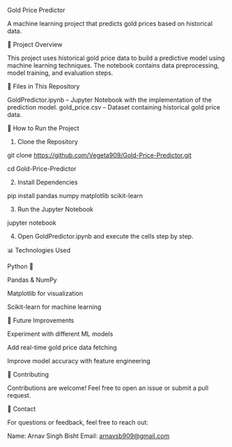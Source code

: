 Gold Price Predictor

A machine learning project that predicts gold prices based on historical data.

📌 Project Overview

This project uses historical gold price data to build a predictive model using machine learning techniques. The notebook contains data preprocessing, model training, and evaluation steps.

📂 Files in This Repository

GoldPredictor.ipynb – Jupyter Notebook with the implementation of the prediction model. 
gold_price.csv – Dataset containing historical gold price data. 

🚀 How to Run the Project

1. Clone the Repository

git clone https://github.com/Vegeta909/Gold-Price-Predictor.git

cd Gold-Price-Predictor

2. Install Dependencies

pip install pandas numpy matplotlib scikit-learn

3. Run the Jupyter Notebook

jupyter notebook

4. Open GoldPredictor.ipynb and execute the cells step by step.

📊 Technologies Used

Python 🐍 

Pandas & NumPy 

Matplotlib for visualization 

Scikit-learn for machine learning 

📝 Future Improvements

Experiment with different ML models 

Add real-time gold price data fetching 

Improve model accuracy with feature engineering 

🤝 Contributing

Contributions are welcome! Feel free to open an issue or submit a pull request.

📩 Contact

For questions or feedback, feel free to reach out:

Name: Arnav Singh Bisht
Email: arnavsb909@gmail.com

